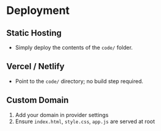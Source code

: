 # Deployment

## Static Hosting  
- Simply deploy the contents of the `code/` folder.

## Vercel / Netlify  
- Point to the `code/` directory; no build step required.

## Custom Domain  
1. Add your domain in provider settings  
2. Ensure `index.html`, `style.css`, `app.js` are served at root
